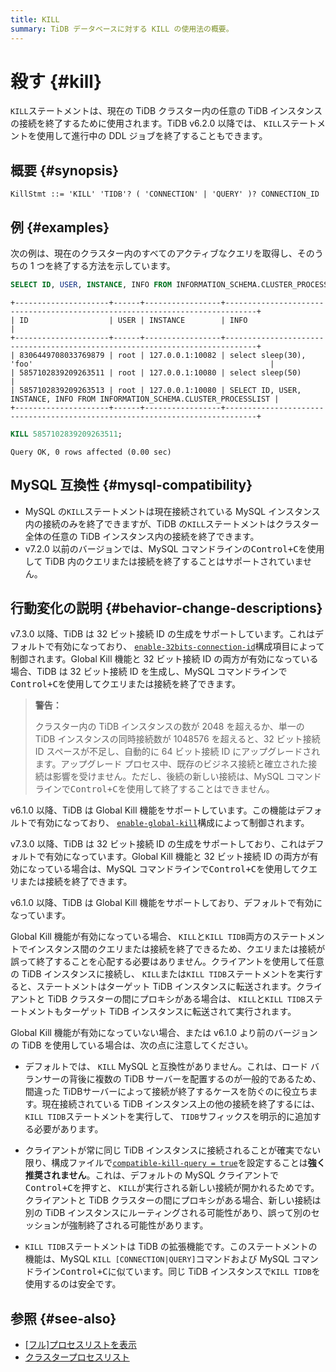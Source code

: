 ```yaml
---
title: KILL
summary: TiDB データベースに対する KILL の使用法の概要。
---
```


# 殺す {#kill}

`KILL`ステートメントは、現在の TiDB クラスター内の任意の TiDB インスタンスの接続を終了するために使用されます。TiDB v6.2.0 以降では、 `KILL`ステートメントを使用して進行中の DDL ジョブを終了することもできます。

## 概要 {#synopsis}

```ebnf+diagram
KillStmt ::= 'KILL' 'TIDB'? ( 'CONNECTION' | 'QUERY' )? CONNECTION_ID
```

## 例 {#examples}

次の例は、現在のクラスター内のすべてのアクティブなクエリを取得し、そのうちの 1 つを終了する方法を示しています。

```sql
SELECT ID, USER, INSTANCE, INFO FROM INFORMATION_SCHEMA.CLUSTER_PROCESSLIST;
```

    +---------------------+------+-----------------+-----------------------------------------------------------------------------+
    | ID                  | USER | INSTANCE        | INFO                                                                        |
    +---------------------+------+-----------------+-----------------------------------------------------------------------------+
    | 8306449708033769879 | root | 127.0.0.1:10082 | select sleep(30), 'foo'                                                     |
    | 5857102839209263511 | root | 127.0.0.1:10080 | select sleep(50)                                                            |
    | 5857102839209263513 | root | 127.0.0.1:10080 | SELECT ID, USER, INSTANCE, INFO FROM INFORMATION_SCHEMA.CLUSTER_PROCESSLIST |
    +---------------------+------+-----------------+-----------------------------------------------------------------------------+

```sql
KILL 5857102839209263511;
```

    Query OK, 0 rows affected (0.00 sec)

## MySQL 互換性 {#mysql-compatibility}

-   MySQL の`KILL`ステートメントは現在接続されている MySQL インスタンス内の接続のみを終了できますが、TiDB の`KILL`ステートメントはクラスター全体の任意の TiDB インスタンス内の接続を終了できます。
-   v7.2.0 以前のバージョンでは、MySQL コマンドラインの<kbd>Control+C</kbd>を使用して TiDB 内のクエリまたは接続を終了することはサポートされていません。

## 行動変化の説明 {#behavior-change-descriptions}

<CustomContent platform="tidb">

v7.3.0 以降、TiDB は 32 ビット接続 ID の生成をサポートしています。これはデフォルトで有効になっており、 [`enable-32bits-connection-id`](/tidb-configuration-file.md#enable-32bits-connection-id-new-in-v730)構成項目によって制御されます。Global Kill 機能と 32 ビット接続 ID の両方が有効になっている場合、TiDB は 32 ビット接続 ID を生成し、MySQL コマンドラインで<kbd>Control+C</kbd>を使用してクエリまたは接続を終了できます。

> **警告：**
>
> クラスター内の TiDB インスタンスの数が 2048 を超えるか、単一の TiDB インスタンスの同時接続数が 1048576 を超えると、32 ビット接続 ID スペースが不足し、自動的に 64 ビット接続 ID にアップグレードされます。アップグレード プロセス中、既存のビジネス接続と確立された接続は影響を受けません。ただし、後続の新しい接続は、MySQL コマンドラインで<kbd>Control+C</kbd>を使用して終了することはできません。

v6.1.0 以降、TiDB は Global Kill 機能をサポートしています。この機能はデフォルトで有効になっており、 [`enable-global-kill`](/tidb-configuration-file.md#enable-global-kill-new-in-v610)構成によって制御されます。

</CustomContent>

<CustomContent platform="tidb-cloud">

v7.3.0 以降、TiDB は 32 ビット接続 ID の生成をサポートしており、これはデフォルトで有効になっています。Global Kill 機能と 32 ビット接続 ID の両方が有効になっている場合は、MySQL コマンドラインで<kbd>Control+C</kbd>を使用してクエリまたは接続を終了できます。

v6.1.0 以降、TiDB は Global Kill 機能をサポートしており、デフォルトで有効になっています。

</CustomContent>

Global Kill 機能が有効になっている場合、 `KILL`と`KILL TIDB`両方のステートメントでインスタンス間のクエリまたは接続を終了できるため、クエリまたは接続が誤って終了することを心配する必要はありません。クライアントを使用して任意の TiDB インスタンスに接続し、 `KILL`または`KILL TIDB`ステートメントを実行すると、ステートメントはターゲット TiDB インスタンスに転送されます。クライアントと TiDB クラスターの間にプロキシがある場合は、 `KILL`と`KILL TIDB`ステートメントもターゲット TiDB インスタンスに転送されて実行されます。

Global Kill 機能が有効になっていない場合、または v6.1.0 より前のバージョンの TiDB を使用している場合は、次の点に注意してください。

-   デフォルトでは、 `KILL` MySQL と互換性がありません。これは、ロード バランサーの背後に複数の TiDB サーバーを配置するのが一般的であるため、間違った TiDBサーバーによって接続が終了するケースを防ぐのに役立ちます。現在接続されている TiDB インスタンス上の他の接続を終了するには、 `KILL TIDB`ステートメントを実行して、 `TIDB`サフィックスを明示的に追加する必要があります。

<CustomContent platform="tidb">

-   クライアントが常に同じ TiDB インスタンスに接続されることが確実でない限り、構成ファイルで[`compatible-kill-query = true`](/tidb-configuration-file.md#compatible-kill-query)を設定することは**強く推奨されません**。これは、デフォルトの MySQL クライアントで<kbd>Control+C</kbd>を押すと、 `KILL`が実行される新しい接続が開かれるためです。クライアントと TiDB クラスターの間にプロキシがある場合、新しい接続は別の TiDB インスタンスにルーティングされる可能性があり、誤って別のセッションが強制終了される可能性があります。

</CustomContent>

-   `KILL TIDB`ステートメントは TiDB の拡張機能です。このステートメントの機能は、MySQL `KILL [CONNECTION|QUERY]`コマンドおよび MySQL コマンドライン<kbd>Control+C</kbd>に似ています。同じ TiDB インスタンスで`KILL TIDB`を使用するのは安全です。

## 参照 {#see-also}

-   [[フル]プロセスリストを表示](/sql-statements/sql-statement-show-processlist.md)
-   [クラスタープロセスリスト](/information-schema/information-schema-processlist.md#cluster_processlist)
